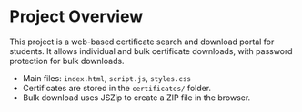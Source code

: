 # Project Overview

This project is a web-based certificate search and download portal for students. It allows individual and bulk certificate downloads, with password protection for bulk downloads.

- Main files: `index.html`, `script.js`, `styles.css`
- Certificates are stored in the `certificates/` folder.
- Bulk download uses JSZip to create a ZIP file in the browser.
